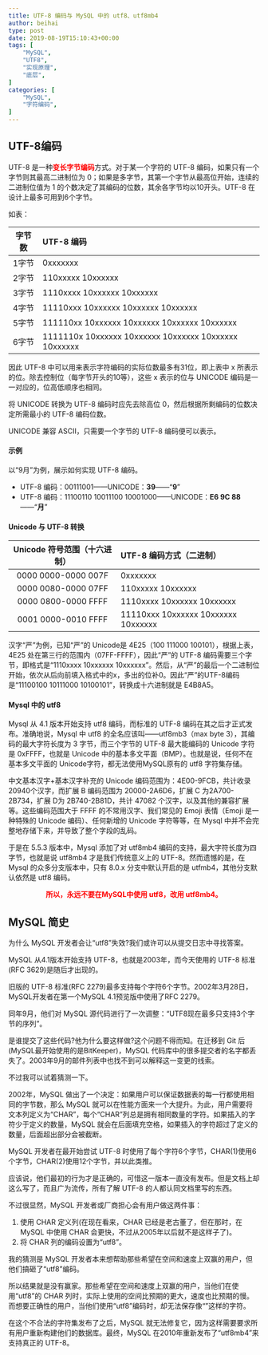 ```yaml
---
title: UTF-8 编码与 MySQL 中的 utf8、utf8mb4
author: beihai
type: post
date: 2019-08-19T15:10:43+00:00
tags: [
    "MySQL",
    "UTF8",
    "实现原理",
    "底层",
]
categories: [
    "MySQL",
    "字符编码",
]
---
```

## UTF-8编码

UTF-8 是一种<strong><span style="color: #ff0000;">变长字节编码</span></strong>方式。对于某一个字符的 UTF-8 编码，如果只有一个字节则其最高二进制位为 0；如果是多字节，其第一个字节从最高位开始，连续的二进制位值为 1 的个数决定了其编码的位数，其余各字节均以10开头。UTF-8 在设计上最多可用到6个字节。

如表：

| 字节数 | UTF-8 编码                                            |
| :----: | :---------------------------------------------------- |
| 1字节  | 0xxxxxxx                                              |
| 2字节  | 110xxxxx 10xxxxxx                                     |
| 3字节  | 1110xxxx 10xxxxxx 10xxxxxx                            |
| 4字节  | 11110xxx 10xxxxxx 10xxxxxx 10xxxxxx                   |
| 5字节  | 111110xx 10xxxxxx 10xxxxxx 10xxxxxx 10xxxxxx          |
| 6字节  | 1111110x 10xxxxxx 10xxxxxx 10xxxxxx 10xxxxxx 10xxxxxx |

因此 UTF-8 中可以用来表示字符编码的实际位数最多有31位，即上表中 x 所表示的位。除去控制位（每字节开头的10等），这些 x 表示的位与 UNICODE 编码是一一对应的，位高低顺序也相同。

将 UNICODE 转换为 UTF-8 编码时应先去除高位 0，然后根据所剩编码的位数决定所需最小的 UTF-8 编码位数。

UNICODE 兼容 ASCII，只需要一个字节的 UTF-8 编码便可以表示。

#### 示例

以“9月”为例，展示如何实现 UTF-8 编码。

  * UTF-8 编码：00111001——UNICODE：**39**——“**9**”
  * UTF-8 编码：11100110 10011100 10001000——UNICODE：**E6 9C 88**——“**月**”

#### Unicode 与 UTF-8 转换

| Unicode 符号范围（十六进制） | UTF-8 编码方式（二进制）            |
| :--------------------------: | :---------------------------------- |
|     0000 0000-0000 007F      | 0xxxxxxx                            |
|     0000 0080-0000 07FF      | 110xxxxx 10xxxxxx                   |
|     0000 0800-0000 FFFF      | 1110xxxx 10xxxxxx 10xxxxxx          |
|     0001 0000-0010 FFFF      | 11110xxx 10xxxxxx 10xxxxxx 10xxxxxx |

汉字“严”为例，已知“严”的 Unicode是 4E25（100 111000 100101），根据上表，4E25 处在第三行的范围内（07FF-FFFF），因此“严”的 UTF-8 编码需要三个字节，即格式是“1110xxxx 10xxxxxx 10xxxxxx”。然后，从“严”的最后一个二进制位开始，依次从后向前填入格式中的x，多出的位补0。因此“严”的UTF-8编码是“11100100 10111000 10100101”，转换成十六进制就是 E4B8A5。

#### Mysql 中的 utf8

Mysql 从 4.1 版本开始支持 utf8 编码，而标准的 UTF-8 编码在其之后才正式发布。准确地说，Mysql 中 utf8 的全名应该叫——utf8mb3（max byte 3），其编码的最大字符长度为 3 字节，而三个字节的 UTF-8 最大能编码的 Unicode 字符是 0xFFFF，也就是 Unicode 中的基本多文平面（BMP）。也就是说，任何不在基本多文平面的 Unicode字符，都无法使用MySQL原有的 utf8 字符集存储。

<span>中文基本汉字+基本汉字补充的 Unicode 编码范围为：4E00-9FCB，共计收录 20940个汉字，而</span>扩展 B 编码范围为 20000-2A6D6，扩展 C 为2A700-2B734，扩展 D为 2B740-2B81D，共计 47082 个汉字，以及其他的兼容扩展等。这些编码范围大于 FFFF 的不常用汉字、<span>我们常见的 Emoji 表情（Emoji 是一种特殊的 Unicode 编码）、任何新增的 Unicode 字符等等</span>，在 Mysql 中并不会完整地存储下来，并导致了整个字段的乱码。

<span>于是在 5.5.3 版本中，Mysql 添加了对 utf8mb4 编码的支持，最大字符长度为四字节，也就是说 utf8mb4 才是我们传统意义上的 UTF-8。然而遗憾的是，在 Mysql 的众多分支版本中，只有 8.0.x 分支中默认开启的是 utfmb4，其他分支默认依然是 utf8 编码。</span>

<p class="title-article" style="text-align: center;">
  <span style="color: #ff0000;"><strong>所以，永远不要在MySQL中使用 utf8，改用 utf8mb4。</strong></span>
</p>

## MySQL 简史

为什么 MySQL 开发者会让“utf8”失效?我们或许可以从提交日志中寻找答案。

MySQL 从4.1版本开始支持 UTF-8，也就是2003年，而今天使用的 UTF-8 标准(RFC 3629)是随后才出现的。

旧版的 UTF-8 标准(RFC 2279)最多支持每个字符6个字节。2002年3月28日，MySQL开发者在第一个MySQL 4.1预览版中使用了RFC 2279。

同年9月，他们对 MySQL 源代码进行了一次调整：“UTF8现在最多只支持3个字节的序列”。

是谁提交了这些代码?他为什么要这样做?这个问题不得而知。在迁移到 Git 后(MySQL最开始使用的是BitKeeper)，MySQL 代码库中的很多提交者的名字都丢失了。2003年9月的邮件列表中也找不到可以解释这一变更的线索。

不过我可以试着猜测一下。

2002年，MySQL 做出了一个决定：如果用户可以保证数据表的每一行都使用相同的字节数，那么 MySQL 就可以在性能方面来一个大提升。为此，用户需要将文本列定义为“CHAR”，每个“CHAR”列总是拥有相同数量的字符。如果插入的字符少于定义的数量，MySQL 就会在后面填充空格，如果插入的字符超过了定义的数量，后面超出部分会被截断。

MySQL 开发者在最开始尝试 UTF-8 时使用了每个字符6个字节，CHAR(1)使用6个字节，CHAR(2)使用12个字节，并以此类推。

应该说，他们最初的行为才是正确的，可惜这一版本一直没有发布。但是文档上却这么写了，而且广为流传，所有了解 UTF-8 的人都认同文档里写的东西。

不过很显然，MySQL 开发者或厂商担心会有用户做这两件事：

  1. 使用 CHAR 定义列(在现在看来，CHAR 已经是老古董了，但在那时，在 MySQL 中使用 CHAR 会更快，不过从2005年以后就不是这样子了)。
  2. 将 CHAR 列的编码设置为“utf8”。

我的猜测是 MySQL 开发者本来想帮助那些希望在空间和速度上双赢的用户，但他们搞砸了“utf8”编码。

所以结果就是没有赢家。那些希望在空间和速度上双赢的用户，当他们在使用“utf8”的 CHAR 列时，实际上使用的空间比预期的更大，速度也比预期的慢。而想要正确性的用户，当他们使用“utf8”编码时，却无法保存像“”这样的字符。

在这个不合法的字符集发布了之后，MySQL 就无法修复它，因为这样需要要求所有用户重新构建他们的数据库。最终，MySQL 在2010年重新发布了“utf8mb4”来支持真正的 UTF-8。